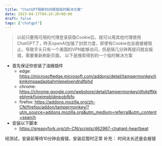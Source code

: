 ```yaml
---
title: "ChatGPT隔断时间报错临时解决方案"
date: 2023-04-17T04:24:26+08:00
draft: false
tags: ["chatgpt"]
---
```


> 以前只要用可用的代理登录获取Cookie后，就可以用其他代理使用ChatGPT了，昨天openAI加强了封禁力度，即使有Cookie也会直接被阻止，导致手头只有一个美国的VPN能够访问，但是隔几分钟再提问就会报错，需要重新刷新页面。
> 以下是搜索得到的一个临时解决方案

- 首先保证你安装了油猴插件
  - edge: https://microsoftedge.microsoft.com/addons/detail/tampermonkey/iikmkjmpaadaobahmlepeloendndfphd
  - chrome: https://chrome.google.com/webstore/detail/tampermonkey/dhdgffkkebhmkfjojejmpbldmpobfkfo
  - firefox: https://addons.mozilla.org/zh-CN/firefox/addon/tampermonkey/?utm_source=addons.mozilla.org&utm_medium=referral&utm_content=search
- 安装以下脚本
  - https://greasyfork.org/zh-CN/scripts/462967-chatgpt-heartbeat


经测试，安装前等待10分钟会报错，安装后暂时正常
补充：
    时间太长还是会报错